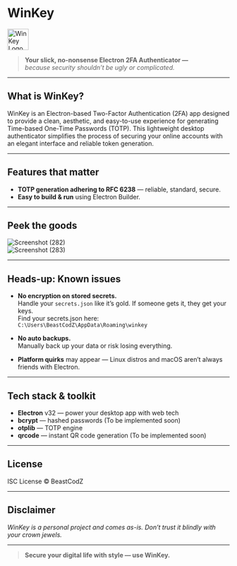 # WinKey

<img src="https://github.com/user-attachments/assets/6b5e0c5e-3a6f-400d-83d7-99f58be9999f" alt="WinKey Logo" width="48"/>

> **Your slick, no-nonsense Electron 2FA Authenticator —**  
> *because security shouldn’t be ugly or complicated.*

---

## What is WinKey?

WinKey is an Electron-based Two-Factor Authentication (2FA) app designed to provide a clean, aesthetic, and easy-to-use experience for generating Time-based One-Time Passwords (TOTP). This lightweight desktop authenticator simplifies the process of securing your online accounts with an elegant interface and reliable token generation.

---

## Features that matter

- **TOTP generation adhering to RFC 6238** — reliable, standard, secure.  
- **Easy to build & run** using Electron Builder.

---

## Peek the goods

![Screenshot (282)](https://github.com/user-attachments/assets/ee11bd73-d5d4-412c-94a2-a2a6122acfb4)  
![Screenshot (283)](https://github.com/user-attachments/assets/b80d3a6d-1478-4be0-90bb-9f892dd6eb7f)

---

## Heads-up: Known issues

- **No encryption on stored secrets.**  
  Handle your `secrets.json` like it’s gold. If someone gets it, they get your keys.  
  Find your secrets.json here:  
  `C:\Users\BeastCodZ\AppData\Roaming\winkey`

- **No auto backups.**  
  Manually back up your data or risk losing everything.

- **Platform quirks** may appear — Linux distros and macOS aren’t always friends with Electron.

---

## Tech stack & toolkit

- **Electron** v32 — power your desktop app with web tech  
- **bcrypt** — hashed passwords (To be implemented soon)  
- **otplib** — TOTP engine  
- **qrcode** — instant QR code generation (To be implemented soon)

---

## License

ISC License © BeastCodZ

---

## Disclaimer

*WinKey is a personal project and comes as-is. Don’t trust it blindly with your crown jewels.*

---

> **Secure your digital life with style — use WinKey.**
